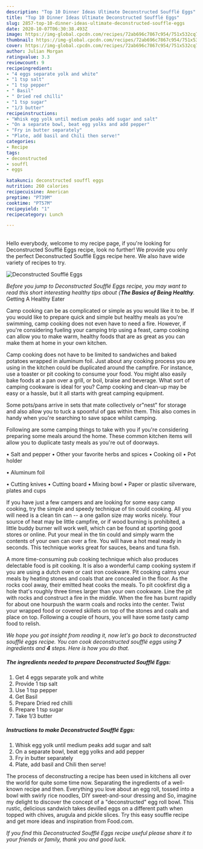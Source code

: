 ```yaml
---
description: "Top 10 Dinner Ideas Ultimate Deconstructed Soufflé Eggs"
title: "Top 10 Dinner Ideas Ultimate Deconstructed Soufflé Eggs"
slug: 2857-top-10-dinner-ideas-ultimate-deconstructed-souffle-eggs
date: 2020-10-07T06:30:38.493Z
image: https://img-global.cpcdn.com/recipes/72ab696c7867c954/751x532cq70/deconstructed-souffle-eggs-recipe-main-photo.jpg
thumbnail: https://img-global.cpcdn.com/recipes/72ab696c7867c954/751x532cq70/deconstructed-souffle-eggs-recipe-main-photo.jpg
cover: https://img-global.cpcdn.com/recipes/72ab696c7867c954/751x532cq70/deconstructed-souffle-eggs-recipe-main-photo.jpg
author: Julian Morgan
ratingvalue: 3.3
reviewcount: 9
recipeingredient:
- "4 eggs separate yolk and white"
- "1 tsp salt"
- "1 tsp pepper"
- " Basil"
- " Dried red chilli"
- "1 tsp sugar"
- "1/3 butter"
recipeinstructions:
- "Whisk egg yolk until medium peaks add sugar and salt"
- "On a separate bowl, beat egg yolks and add pepper"
- "Fry in butter separately"
- "Plate, add basil and Chili then serve!"
categories:
- Recipe
tags:
- deconstructed
- souffl
- eggs

katakunci: deconstructed souffl eggs 
nutrition: 260 calories
recipecuisine: American
preptime: "PT39M"
cooktime: "PT57M"
recipeyield: "1"
recipecategory: Lunch

---
```

<br>
Hello everybody, welcome to my recipe page, if you're looking for Deconstructed Soufflé Eggs recipe, look no further! We provide you only the perfect Deconstructed Soufflé Eggs recipe here. We also have wide variety of recipes to try.
<br>


![Deconstructed Soufflé Eggs](https://img-global.cpcdn.com/recipes/72ab696c7867c954/751x532cq70/deconstructed-souffle-eggs-recipe-main-photo.jpg)

<i>Before you jump to Deconstructed Soufflé Eggs recipe, you may want to read this short interesting healthy tips about {<strong>The Basics of Being Healthy</strong>.</i>
Getting A Healthy Eater

    
Camp cooking can be as complicated or simple as you would like it to be. If you would like to prepare quick and simple but healthy meals as you're swimming, camp cooking does not even have to need a fire. However, if you're considering fueling your camping trip using a feast, camp cooking can allow you to make warm, healthy foods that are as great as you can make them at home in your own kitchen.

Camp cooking does not have to be limited to sandwiches and baked potatoes wrapped in aluminum foil.  Just about any cooking process you are using in the kitchen could be duplicated around the campfire. For instance, use a toaster or pit cooking to consume your food. You might also easily bake foods at a pan over a grill, or boil, braise and beverage. What sort of camping cookware is ideal for you? Camp cooking and clean-up may be easy or a hassle, but it all starts with great camping equipment.

Some pots/pans arrive in sets that mate collectively or"nest" for storage and also allow you to tuck a spoonful of gas within them. This also comes in handy when you're searching to save space whilst camping.

Following are some camping things to take with you if you're considering preparing some meals around the home. These common kitchen items will allow you to duplicate tasty meals as you're out of doorways.

• Salt and pepper
• Other your favorite herbs and spices
• Cooking oil
• Pot holder

• Aluminum foil

• Cutting knives
• Cutting board
• Mixing bowl
• Paper or plastic silverware, plates and cups

If you have just a few campers and are looking for some easy camp cooking, try the simple and speedy technique of tin could cooking. All you will need is a clean tin can -- a one gallon size may works nicely. Your source of heat may be little campfire, or if wood burning is prohibited, a little buddy burner will work well, which can be found at sporting good stores or online. Put your meal in the tin could and simply warm the contents of your own can over a fire. You will have a hot meal ready in seconds.  This technique works great for sauces, beans and tuna fish.

A more time-consuming pub cooking technique which also produces delectable food is pit cooking.  It is also a wonderful camp cooking system if you are using a dutch oven or cast iron cookware. Pit cooking calms your meals by heating stones and coals that are concealed in the floor. As the rocks cool away, their emitted heat cooks the meals. To pit cookfirst dig a hole that's roughly three times larger than your own cookware. Line the pit with rocks and construct a fire in the middle. When the fire has burnt rapidly for about one hourpush the warm coals and rocks into the center. Twist your wrapped food or covered skillets on top of the stones and coals and place on top. Following a couple of hours, you will have some tasty camp food to relish.


<i>We hope you got insight from reading it, now let's go back to deconstructed soufflé eggs recipe. You can cook deconstructed soufflé eggs using <strong>7</strong> ingredients and <strong>4</strong> steps. Here is how you do that.
</i>

##### The ingredients needed to prepare Deconstructed Soufflé Eggs:

1. Get 4 eggs separate yolk and white
1. Provide 1 tsp salt
1. Use 1 tsp pepper
1. Get  Basil
1. Prepare  Dried red chilli
1. Prepare 1 tsp sugar
1. Take 1/3 butter


##### Instructions to make Deconstructed Soufflé Eggs:

1. Whisk egg yolk until medium peaks add sugar and salt
1. On a separate bowl, beat egg yolks and add pepper
1. Fry in butter separately
1. Plate, add basil and Chili then serve!


The process of deconstructing a recipe has been used in kitchens all over the world for quite some time now. Separating the ingredients of a well-known recipe and then. Everything you love about an egg roll, tossed into a bowl with swirly rice noodles, DIY sweet-and-sour dressing and So, imagine my delight to discover the concept of a &#34;deconstructed&#34; egg roll bowl. This rustic, delicious sandwich takes devilled eggs on a different path when topped with chives, arugula and pickle slices. Try this easy souffle recipe and get more ideas and inspiration from Food.com. 

<i>If you find this Deconstructed Soufflé Eggs recipe useful please share it to your friends or family, thank you and good luck.</i>

